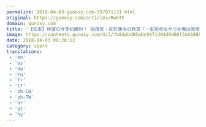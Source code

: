 ```yaml
---
permalink: 2018-04-03-gunosy.com-997071131.html
original: https://gunosy.com/articles/RwhTF
domain: gunosy.com
title: '【松本】待望の今季初勝利！ 指揮官・反町康治の熱意「一生懸命なやつを俺は見捨てない」（サッカーダイジェストWeb） - グノシー'
image: https://contents.gunosy.com/4/3/fb8dabd85ebc9471d94d6d60f3ab688b_content.jpg
date: 2018-04-03 08:20:12
category: sport
translations: 
 - 'en'
 - 'es'
 - 'de'
 - 'ru'
 - 'fr'
 - 'it'
 - 'zh-CN'
 - 'zh-TW'
 - 'ar'
 - 'pt'
 - 'hy'
---
```


